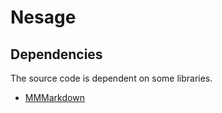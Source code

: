 # Nesage
## Dependencies
The source code is dependent on some libraries.
* [MMMarkdown](https://github.com/mdiep/MMMarkdown)